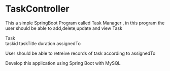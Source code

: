 # TaskController
This a simple SpringBoot Program
called Task Manager , in this program the
user should be able to add,delete,update and view Task

Task	
	taskid
	taskTitle
	duration
	assignedTo
	
User should be able to retreive records of task according to assignedTo

Develop this application using Spring Boot with MySQL
